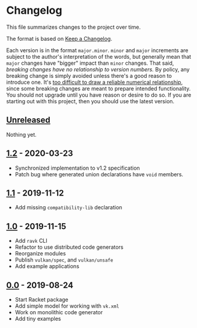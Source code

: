# Changelog

This file summarizes changes to the project over time.

The format is based on [Keep a
Changelog](https://keepachangelog.com/en/1.0.0/).

Each version is in the format `major.minor`. `minor` and `major`
increments are subject to the author's interpretation of the words,
but generally mean that `major` changes have "bigger" impact than
`minor` changes. That said, _breaking changes have no relationship to
version numbers._ By policy, any breaking change is simply avoided
unless there's a good reason to introduce one. It's [too difficult to
draw a reliable numerical relationship][jash], since some breaking
changes are meant to prepare intended functionality. You should not
upgrade until you have reason or desire to do so. If you are starting
out with this project, then you should use the latest version.

## [Unreleased]
Nothing yet.

## [1.2] - 2020-03-23
* Synchronized implementation to v1.2 specification
* Patch bug where generated union declarations have `void` members.

## [1.1] - 2019-11-12
* Add missing `compatibility-lib` declaration

## [1.0] - 2019-11-15
* Add `ravk` CLI
* Refactor to use distributed code generators
* Reorganize modules
* Publish `vulkan/spec`, and `vulkan/unsafe`
* Add example applications

## [0.0] - 2019-08-24
* Start Racket package
* Add simple model for working with `vk.xml`
* Work on monolithic code generator
* Add tiny examples

[Unreleased]: https://github.com/zyrolasting/racket-vulkan/compare/v1.2...HEAD
[1.2]: https://github.com/zyrolasting/racket-vulkan/compare/v1.1...v1.2
[1.1]: https://github.com/zyrolasting/racket-vulkan/compare/v1.0...v1.1
[1.0]: https://github.com/zyrolasting/racket-vulkan/compare/v0.0...v1.0
[0.0]: https://github.com/zyrolasting/racket-vulkan/releases/tag/v0.0

[jash]: https://gist.github.com/jashkenas/cbd2b088e20279ae2c8e
